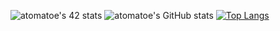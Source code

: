 ![atomatoe's 42 stats](https://badge42.herokuapp.com/api/stats/atomatoe?privacyEmail=true)
![atomatoe's GitHub stats](https://github-readme-stats.vercel.app/api?username=atomatoe&show_icons=true&theme=synthwave&locale=en)
[![Top Langs](https://github-readme-stats.vercel.app/api/top-langs/?username=atomatoe)](https://github.com/atomatoe/github-readme-stats)
